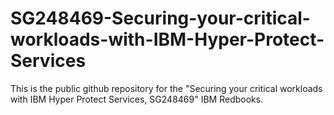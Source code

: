 # SG248469-Securing-your-critical-workloads-with-IBM-Hyper-Protect-Services
This is the public github repository for the "Securing your critical workloads with IBM Hyper Protect Services, SG248469" IBM Redbooks.
